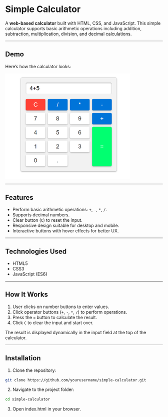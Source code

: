 # Simple Calculator

A **web-based calculator** built with HTML, CSS, and JavaScript. This simple calculator supports basic arithmetic operations including addition, subtraction, multiplication, division, and decimal calculations.

---

## Demo

Here’s how the calculator looks:

<img src="images/BasicCalculatorDemo.png" alt="Simple Calculator Demo" width="400">

---

## Features

- Perform basic arithmetic operations: `+`, `-`, `*`, `/`.  
- Supports decimal numbers.  
- Clear button (`C`) to reset the input.  
- Responsive design suitable for desktop and mobile.  
- Interactive buttons with hover effects for better UX.

---

## Technologies Used

- HTML5  
- CSS3  
- JavaScript (ES6)

---

## How It Works

1. User clicks on number buttons to enter values.  
2. Click operator buttons (`+`, `-`, `*`, `/`) to perform operations.  
3. Press the `=` button to calculate the result.  
4. Click `C` to clear the input and start over.  

The result is displayed dynamically in the input field at the top of the calculator.

---

## Installation

1. Clone the repository:
```bash
git clone https://github.com/yourusername/simple-calculator.git
```
2. Navigate to the project folder:
```bash
cd simple-calculator
```
3. Open index.html in your browser.

